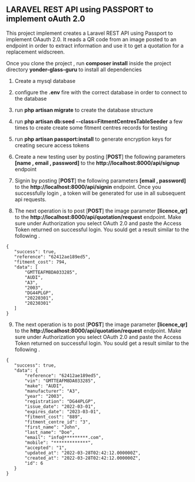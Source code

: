 

## LARAVEL REST API using PASSPORT to implement oAuth 2.0

This project implement creates a Laravel REST API using Passport to implement OAauth 2.0. It reads a QR code from an image posted to an endpoint in order to extract information and use it to get a quotation for a replacement widscreen.

Once you clone the project , run **composer install** inside the project directory **yonder-glass-guru**  to install all dependencies
 1. Create a mysql database
 2. configure the **.env** fire with the correct database in order to connect to the database
 3. run  **php artisan migrate** to create the database structure
4. run  **php artisan db:seed --class=FitmentCentresTableSeeder** a few times to create create some fitment centres records for testing

 5. run **php artisan passport:install**  to generate encryption keys for creating secure access tokens
 6. Create a new testing user by posting [**POST**] the following parameters  **[name , email , password]** to the **http://localhost:8000/api/signup**  endpoint
 7. Signin by posting [**POST**] the following parameters  **[email , password]** to the **http://localhost:8000/api/signin**  endpoint. Once you successfully login , a token will be generated for use in all subsequent api requests.
 8. The next operation is to post [**POST**] the image parameter   **[licence_qr]** to the **http://localhost:8000/api/quotation/request**  endpoint. Make sure under Authorization you select OAuth 2.0 and paste the Access Token returned on successful login. You sould get a result similar to the following . 
 ```
{
    "success": true,
    "reference": "62412ae189ed5",
    "fitment_cost": 794,
    "data": [
        "GMTTEAFM8DA033285",
        "AUDI",
        "A3",
        "2003",
        "DG44PLGP",
        "20220301",
        "20230301"
    ]
}
```
 9. The next operation is to post [**POST**] the image parameter   **[licence_qr]** to the **http://localhost:8000/api/quotation/request**  endpoint. Make sure under Authorization you select OAuth 2.0 and paste the Access Token returned on successful login. You sould get a result similar to the following . 
 ```
{
    "success": true,
    "data": {
        "reference": "62412ae189ed5",
        "vin": "GMTTEAFM8DA033285",
        "make": "AUDI",
        "manufacturer": "A3",
        "year": "2003",
        "registration": "DG44PLGP",
        "issue_date": "2022-03-01",
        "expires_date": "2023-03-01",
        "fitment_cost": "889",
        "fitment_centre_id": "3",
        "first_name": "John",
        "last_name": "Doe",
        "email": "info@*********.com",
        "mobile": "*************",
        "accepted": "1",
        "updated_at": "2022-03-28T02:42:12.000000Z",
        "created_at": "2022-03-28T02:42:12.000000Z",
        "id": 6
    }
}
```
